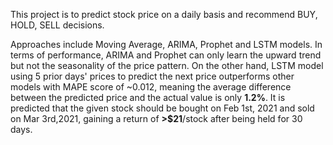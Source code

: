 This project is to predict stock price on a daily basis and recommend BUY, HOLD, SELL decisions.

Approaches include Moving Average, ARIMA, Prophet and LSTM models. In terms of performance, ARIMA and Prophet can only learn the upward trend but not the seasonality of the price pattern. 
On the other hand, LSTM model using 5 prior days' prices to predict the next price outperforms other models with MAPE score of ~0.012, 
meaning the average difference between the predicted price and the actual value is only **1.2%**. It is predicted that the given stock should be bought on Feb 1st, 2021 and sold on Mar 3rd,2021, gaining a return of **>$21**/stock after being held for 30 days. 


